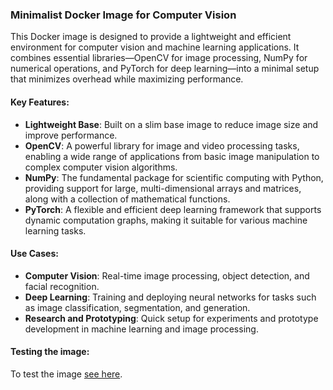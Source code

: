 ### Minimalist Docker Image for Computer Vision

This Docker image is designed to provide a lightweight and efficient environment for computer vision and machine learning applications. It combines essential libraries—OpenCV for image processing, NumPy for numerical operations, and PyTorch for deep learning—into a minimal setup that minimizes overhead while maximizing performance.

#### Key Features:
- **Lightweight Base**: Built on a slim base image to reduce image size and improve performance.
- **OpenCV**: A powerful library for image and video processing tasks, enabling a wide range of applications from basic image manipulation to complex computer vision algorithms.
- **NumPy**: The fundamental package for scientific computing with Python, providing support for large, multi-dimensional arrays and matrices, along with a collection of mathematical functions.
- **PyTorch**: A flexible and efficient deep learning framework that supports dynamic computation graphs, making it suitable for various machine learning tasks.

#### Use Cases:
- **Computer Vision**: Real-time image processing, object detection, and facial recognition.
- **Deep Learning**: Training and deploying neural networks for tasks such as image classification, segmentation, and generation.
- **Research and Prototyping**: Quick setup for experiments and prototype development in machine learning and image processing.

#### Testing the image:

To test the image [see here](test/readme.md).